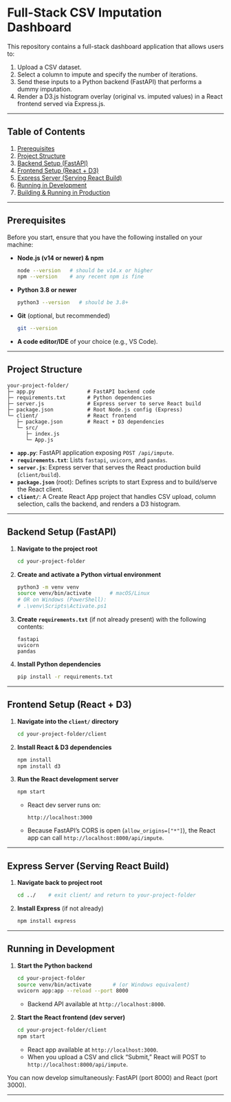 # Full-Stack CSV Imputation Dashboard

This repository contains a full-stack dashboard application that allows users to:

1. Upload a CSV dataset.
2. Select a column to impute and specify the number of iterations.
3. Send these inputs to a Python backend (FastAPI) that performs a dummy imputation.
4. Render a D3.js histogram overlay (original vs. imputed values) in a React frontend served via Express.js.

---

## Table of Contents

1. [Prerequisites](#prerequisites)  
2. [Project Structure](#project-structure)  
3. [Backend Setup (FastAPI)](#backend-setup-fastapi)  
4. [Frontend Setup (React + D3)](#frontend-setup-react--d3)  
5. [Express Server (Serving React Build)](#express-server-serving-react-build)  
6. [Running in Development](#running-in-development)  
7. [Building & Running in Production](#building--running-in-production)  

---

## Prerequisites

Before you start, ensure that you have the following installed on your machine:

- **Node.js (v14 or newer) & npm**  
  ```bash
  node --version   # should be v14.x or higher
  npm --version    # any recent npm is fine
  ```
- **Python 3.8 or newer**  
  ```bash
  python3 --version   # should be 3.8+
  ```
- **Git** (optional, but recommended)  
  ```bash
  git --version
  ```
- **A code editor/IDE** of your choice (e.g., VS Code).

---

## Project Structure

```
your-project-folder/
├─ app.py                 # FastAPI backend code
├─ requirements.txt       # Python dependencies
├─ server.js              # Express server to serve React build
├─ package.json           # Root Node.js config (Express)
└─ client/                # React frontend
   ├─ package.json        # React + D3 dependencies
   └─ src/
      ├─ index.js
      └─ App.js
```

- **`app.py`**: FastAPI application exposing `POST /api/impute`.  
- **`requirements.txt`**: Lists `fastapi`, `uvicorn`, and `pandas`.  
- **`server.js`**: Express server that serves the React production build (`client/build`).  
- **`package.json`** (root): Defines scripts to start Express and to build/serve the React client.  
- **`client/`**: A Create React App project that handles CSV upload, column selection, calls the backend, and renders a D3 histogram.

---

## Backend Setup (FastAPI)

1. **Navigate to the project root**  
   ```bash
   cd your-project-folder
   ```

2. **Create and activate a Python virtual environment**  
   ```bash
   python3 -m venv venv
   source venv/bin/activate      # macOS/Linux
   # OR on Windows (PowerShell):
   # .\venv\Scripts\Activate.ps1
   ```

3. **Create `requirements.txt`** (if not already present) with the following contents:  
   ```
   fastapi
   uvicorn
   pandas
   ```

4. **Install Python dependencies**  
   ```bash
   pip install -r requirements.txt
   ```

---

## Frontend Setup (React + D3)

1. **Navigate into the `client/` directory**  
   ```bash
   cd your-project-folder/client
   ```

2. **Install React & D3 dependencies**  
   ```bash
   npm install
   npm install d3
   ```

3. **Run the React development server**  
   ```bash
   npm start
   ```
   - React dev server runs on:  
     ```
     http://localhost:3000
     ```
   - Because FastAPI’s CORS is open (`allow_origins=["*"]`), the React app can call `http://localhost:8000/api/impute`.

---

## Express Server (Serving React Build)

1. **Navigate back to project root**  
   ```bash
   cd ../    # exit client/ and return to your-project-folder
   ```


3. **Install Express** (if not already)  
   ```bash
   npm install express
   ```

---

## Running in Development

1. **Start the Python backend**  
   ```bash
   cd your-project-folder
   source venv/bin/activate       # (or Windows equivalent)
   uvicorn app:app --reload --port 8000
   ```
   - Backend API available at `http://localhost:8000`.

2. **Start the React frontend (dev server)**  
   ```bash
   cd your-project-folder/client
   npm start
   ```
   - React app available at `http://localhost:3000`.
   - When you upload a CSV and click “Submit,” React will POST to `http://localhost:8000/api/impute`.

You can now develop simultaneously: FastAPI (port 8000) and React (port 3000).

---
